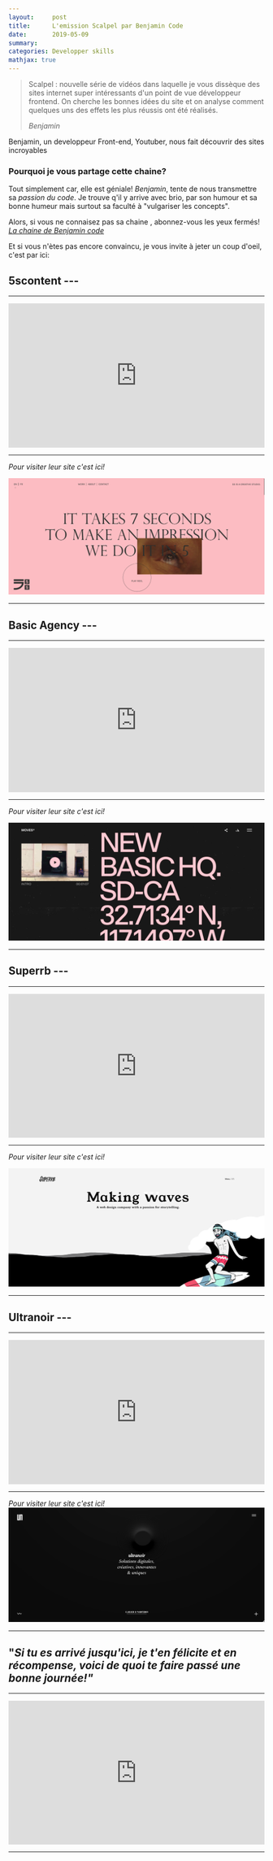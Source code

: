 ```yaml
---
layout:     post
title:      L'emission Scalpel par Benjamin Code
date:       2019-05-09
summary:  
categories: Developper skills
mathjax: true
---
```

<blockquote>
<p>
	Scalpel : nouvelle série de vidéos dans laquelle je vous dissèque des sites internet super intéressants d'un point de vue développeur frontend. 
    On cherche les bonnes idées du site et on analyse comment quelques uns des effets les plus réussis ont été réalisés.
</p>      
<footer>
	<cite title="author">Benjamin</cite>
</footer>
</blockquote>

Benjamin, un developpeur Front-end, Youtuber, nous fait découvrir des sites incroyables

### Pourquoi je vous partage cette chaine? 

Tout simplement car, elle est géniale!
*Benjamin*, tente de nous transmettre sa *passion du code*. 
Je trouve q'il y arrive avec brio, par son humour et sa bonne humeur mais surtout sa faculté à "vulgariser les concepts".
 
Alors, si vous ne connaisez pas sa chaine , abonnez-vous les yeux fermés!
[*La chaine de Benjamin code*](https://www.youtube.com/channel/UCLOAPb7ATQUs_nDs9ViLcMw)

Et si vous n'ètes pas encore convaincu, je vous invite à jeter un coup d'oeil, c'est par ici:




## 5scontent ---
---

<style>.embed-container { position: relative; padding-bottom: 56.25%; height: 0; overflow: hidden; max-width: 100%; } .embed-container iframe, .embed-container object, .embed-container embed { position: absolute; top: 0; left: 0; width: 100%; height: 100%; }</style><div class='embed-container'><iframe src='https://www.youtube.com/embed//KKZyB3bc52Q' frameborder='0' allowfullscreen></iframe></div>

---
*Pour visiter leur site c'est ici!*

[<img src="/images/5scontent.png">](https://5scontent.com/)

---


## Basic Agency ---
---

<style>.embed-container { position: relative; padding-bottom: 56.25%; height: 0; overflow: hidden; max-width: 100%; } .embed-container iframe, .embed-container object, .embed-container embed { position: absolute; top: 0; left: 0; width: 100%; height: 100%; }</style><div class='embed-container'><iframe src='https://www.youtube.com/embed//511Se3worgg' frameborder='0' allowfullscreen></iframe></div>
---
*Pour visiter leur site c'est ici!*

[<img src="/images/basicagency.png">](https://moves.basicagency.com/)

---



## Superrb ---

---

<style>.embed-container { position: relative; padding-bottom: 56.25%; height: 0; overflow: hidden; max-width: 100%; } .embed-container iframe, .embed-container object, .embed-container embed { position: absolute; top: 0; left: 0; width: 100%; height: 100%; }</style><div class='embed-container'><iframe src='https://www.youtube.com/embed//z8AG19xhJa0' frameborder='0' allowfullscreen></iframe></div>




---
*Pour visiter leur site c'est ici!*

[<img src="/images/superrb.png">](https://www.superrb.com/)

---

## Ultranoir ---
---

<style>.embed-container { position: relative; padding-bottom: 56.25%; height: 0; overflow: hidden; max-width: 100%; } .embed-container iframe, .embed-container object, .embed-container embed { position: absolute; top: 0; left: 0; width: 100%; height: 100%; }</style><div class='embed-container'><iframe src='https://www.youtube.com/embed/M1boAD6cXlA' frameborder='0' allowfullscreen></iframe></div>

---

*Pour visiter leur site c'est ici!*
[<img src="/images/ultra.png">](https://www.ultranoir.com/)

---



## "*Si tu es arrivé jusqu'ici, je t'en félicite et en récompense, voici de quoi te faire passé une bonne journée!"*

---

<style>.embed-container { position: relative; padding-bottom: 56.25%; height: 0; overflow: hidden; max-width: 100%; } .embed-container iframe, .embed-container object, .embed-container embed { position: absolute; top: 0; left: 0; width: 100%; height: 100%; }</style><div class='embed-container'><iframe src='https://www.youtube.com/embed/B1j9up04Paw' frameborder='0' allowfullscreen></iframe></div>
 ---